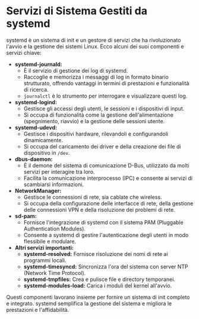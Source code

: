 # Servizi di Sistema Gestiti da systemd

systemd è un sistema di init e un gestore di servizi che ha rivoluzionato l'avvio e la gestione dei sistemi Linux. Ecco alcuni dei suoi componenti e servizi chiave:

* **systemd-journald:**
    * È il servizio di gestione dei log di systemd.
    * Raccoglie e memorizza i messaggi di log in formato binario strutturato, offrendo vantaggi in termini di prestazioni e funzionalità di ricerca.
    * `journalctl` è lo strumento per interrogare e visualizzare questi log.
* **systemd-logind:**
    * Gestisce gli accessi degli utenti, le sessioni e i dispositivi di input.
    * Si occupa di funzionalità come la gestione dell'alimentazione (spegnimento, riavvio) e la gestione delle sessioni utente.
* **systemd-udevd:**
    * Gestisce i dispositivi hardware, rilevandoli e configurandoli dinamicamente.
    * Si occupa del caricamento dei driver e della creazione dei file di dispositivo in `/dev`.
* **dbus-daemon:**
    * È il demone del sistema di comunicazione D-Bus, utilizzato da molti servizi per interagire tra loro.
    * Facilita la comunicazione interprocesso (IPC) e consente ai servizi di scambiarsi informazioni.
* **NetworkManager:**
    * Gestisce le connessioni di rete, sia cablate che wireless.
    * Si occupa della configurazione delle interfacce di rete, della gestione delle connessioni VPN e della risoluzione dei problemi di rete.
* **sd-pam:**
    * Fornisce l'integrazione di systemd con il sistema PAM (Pluggable Authentication Modules).
    * Consente a systemd di gestire l'autenticazione degli utenti in modo flessibile e modulare.
* **Altri servizi importanti:**
    * **systemd-resolved:** Fornisce risoluzione dei nomi di rete ai programmi locali.
    * **systemd-timesyncd:** Sincronizza l'ora del sistema con server NTP (Network Time Protocol).
    * **systemd-tmpfiles:** Crea e pulisce file e directory temporanei.
    * **systemd-modules-load:** Carica i moduli del kernel all'avvio.

Questi componenti lavorano insieme per fornire un sistema di init completo e integrato. systemd semplifica la gestione del sistema e migliora le prestazioni e l'affidabilità.